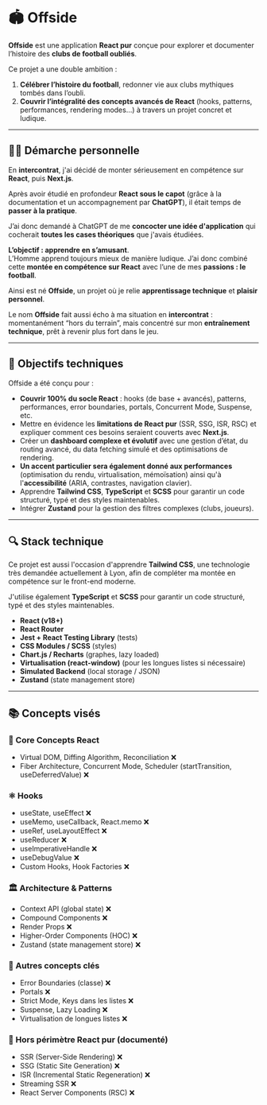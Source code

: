 # 🏟️ Offside

**Offside** est une application **React pur** conçue pour explorer et documenter l’histoire des **clubs de football oubliés**.

Ce projet a une double ambition :

1. **Célébrer l’histoire du football**, redonner vie aux clubs mythiques tombés dans l’oubli.
2. **Couvrir l’intégralité des concepts avancés de React** (hooks, patterns, performances, rendering modes…) à travers un projet concret et ludique.

---

## 👨‍💻 Démarche personnelle

En **intercontrat**, j'ai décidé de monter sérieusement en compétence sur **React**, puis **Next.js**.

Après avoir étudié en profondeur **React sous le capot** (grâce à la documentation et un accompagnement par **ChatGPT**), il était temps de **passer à la pratique**.

J’ai donc demandé à ChatGPT de me **concocter une idée d'application** qui cocherait **toutes les cases théoriques** que j'avais étudiées.

**L’objectif : apprendre en s’amusant**.  
L’Homme apprend toujours mieux de manière ludique. J’ai donc combiné cette **montée en compétence sur React** avec l’une de mes **passions : le football**.

Ainsi est né **Offside**, un projet où je relie **apprentissage technique** et **plaisir personnel**.

Le nom **Offside** fait aussi écho à ma situation en **intercontrat** : momentanément “hors du terrain”, mais concentré sur mon **entraînement technique**, prêt à revenir plus fort dans le jeu.

---

## 🧩 Objectifs techniques

Offside a été conçu pour :

- **Couvrir 100% du socle React** : hooks (de base + avancés), patterns, performances, error boundaries, portals, Concurrent Mode, Suspense, etc.
- Mettre en évidence les **limitations de React pur** (SSR, SSG, ISR, RSC) et expliquer comment ces besoins seraient couverts avec **Next.js**.
- Créer un **dashboard complexe et évolutif** avec une gestion d’état, du routing avancé, du data fetching simulé et des optimisations de rendering.
- **Un accent particulier sera également donné aux performances** (optimisation du rendu, virtualisation, mémoïsation) ainsi qu'à l'**accessibilité** (ARIA, contrastes, navigation clavier).
- Apprendre **Tailwind CSS**, **TypeScript** et **SCSS** pour garantir un code structuré, typé et des styles maintenables.
- Intégrer **Zustand** pour la gestion des filtres complexes (clubs, joueurs).

---

## 🔍 Stack technique

Ce projet est aussi l'occasion d'apprendre **Tailwind CSS**, une technologie très demandée actuellement à Lyon, afin de compléter ma montée en compétence sur le front-end moderne.

J'utilise également **TypeScript** et **SCSS** pour garantir un code structuré, typé et des styles maintenables.

- **React (v18+)**
- **React Router**
- **Jest + React Testing Library** (tests)
- **CSS Modules / SCSS** (styles)
- **Chart.js / Recharts** (graphes, lazy loaded)
- **Virtualisation (react-window)** (pour les longues listes si nécessaire)
- **Simulated Backend** (local storage / JSON)
- **Zustand** (state management store)

---

## 📚 Concepts visés

### 🧠 Core Concepts React

- Virtual DOM, Diffing Algorithm, Reconciliation ❌
- Fiber Architecture, Concurrent Mode, Scheduler (startTransition, useDeferredValue) ❌

### ⚛️ Hooks

- useState, useEffect ❌
- useMemo, useCallback, React.memo ❌
- useRef, useLayoutEffect ❌
- useReducer ❌
- useImperativeHandle ❌
- useDebugValue ❌
- Custom Hooks, Hook Factories ❌

### 🏛️ Architecture & Patterns

- Context API (global state) ❌
- Compound Components ❌
- Render Props ❌
- Higher-Order Components (HOC) ❌
- Zustand (state management store) ❌

### 🚧 Autres concepts clés

- Error Boundaries (classe) ❌
- Portals ❌
- Strict Mode, Keys dans les listes ❌
- Suspense, Lazy Loading ❌
- Virtualisation de longues listes ❌

### 🚫 Hors périmètre React pur (documenté)

- SSR (Server-Side Rendering) ❌
- SSG (Static Site Generation) ❌
- ISR (Incremental Static Regeneration) ❌
- Streaming SSR ❌
- React Server Components (RSC) ❌
